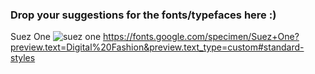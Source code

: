 ### Drop your suggestions for the fonts/typefaces here :)

Suez One
![suez one](https://user-images.githubusercontent.com/69533811/144826709-3ac46c66-6644-496b-804b-04b98bc79c15.PNG)
https://fonts.google.com/specimen/Suez+One?preview.text=Digital%20Fashion&preview.text_type=custom#standard-styles
